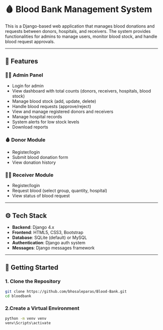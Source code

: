 # 🩸 Blood Bank Management System

This is a Django-based web application that manages blood donations and requests between donors, hospitals, and receivers. The system provides functionalities for admins to manage users, monitor blood stock, and handle blood request approvals.

---

## 🔧 Features

### 👨‍⚕️ Admin Panel
- Login for admin
- View dashboard with total counts (donors, receivers, hospitals, blood stock)
- Manage blood stock (add, update, delete)
- Handle blood requests (approve/reject)
- View and manage registered donors and receivers
- Manage hospital records
- System alerts for low stock levels
- Download reports

### 🩸 Donor Module
- Register/login
- Submit blood donation form
- View donation history

### 🧍‍♀️ Receiver Module
- Register/login
- Request blood (select group, quantity, hospital)
- View status of blood request

---

## ⚙️ Tech Stack

- **Backend**: Django 4.x
- **Frontend**: HTML5, CSS3, Bootstrap
- **Database**: SQLite (default) or MySQL
- **Authentication**: Django auth system
- **Messages**: Django messages framework

---

## 🚀 Getting Started

### 1. Clone the Repository
```bash
git clone https://github.com/bhosaleparas/Blood-Bank.git
cd bloodbank

```
### 2.Create a Virtual Environment
```bash
python -m venv venv
venv\Scripts\activate


